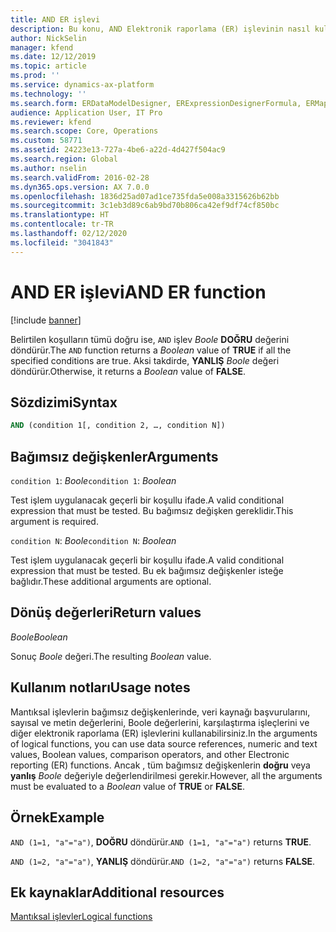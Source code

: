 ```yaml
---
title: AND ER işlevi
description: Bu konu, AND Elektronik raporlama (ER) işlevinin nasıl kullanıldığı hakkında bilgi sağlar.
author: NickSelin
manager: kfend
ms.date: 12/12/2019
ms.topic: article
ms.prod: ''
ms.service: dynamics-ax-platform
ms.technology: ''
ms.search.form: ERDataModelDesigner, ERExpressionDesignerFormula, ERMappedFormatDesigner, ERModelMappingDesigner
audience: Application User, IT Pro
ms.reviewer: kfend
ms.search.scope: Core, Operations
ms.custom: 58771
ms.assetid: 24223e13-727a-4be6-a22d-4d427f504ac9
ms.search.region: Global
ms.author: nselin
ms.search.validFrom: 2016-02-28
ms.dyn365.ops.version: AX 7.0.0
ms.openlocfilehash: 1836d25ad07ad1ce735fda5e008a3315626b62bb
ms.sourcegitcommit: 3c1eb3d89c6ab9bd70b806ca42ef9df74cf850bc
ms.translationtype: HT
ms.contentlocale: tr-TR
ms.lasthandoff: 02/12/2020
ms.locfileid: "3041843"
---
```

# <span data-ttu-id="1df3d-103"><a name="AND">AND ER işlevi</a></span><span class="sxs-lookup"><span data-stu-id="1df3d-103"><a name="AND">AND ER function</a></span></span>

[!include [banner](../includes/banner.md)]

<span data-ttu-id="1df3d-104">Belirtilen koşulların tümü doğru ise, `AND` işlev *Boole* **DOĞRU** değerini döndürür.</span><span class="sxs-lookup"><span data-stu-id="1df3d-104">The `AND` function returns a *Boolean* value of **TRUE** if all the specified conditions are true.</span></span> <span data-ttu-id="1df3d-105">Aksi takdirde, **YANLIŞ** *Boole* değeri döndürür.</span><span class="sxs-lookup"><span data-stu-id="1df3d-105">Otherwise, it returns a *Boolean* value of **FALSE**.</span></span>

## <a name="syntax"></a><span data-ttu-id="1df3d-106">Sözdizimi</span><span class="sxs-lookup"><span data-stu-id="1df3d-106">Syntax</span></span>

```vb
AND (condition 1[, condition 2, …, condition N])
```

## <a name="arguments"></a><span data-ttu-id="1df3d-107">Bağımsız değişkenler</span><span class="sxs-lookup"><span data-stu-id="1df3d-107">Arguments</span></span>

<span data-ttu-id="1df3d-108">`condition 1`: *Boole*</span><span class="sxs-lookup"><span data-stu-id="1df3d-108">`condition 1`: *Boolean*</span></span>

<span data-ttu-id="1df3d-109">Test işlem uygulanacak geçerli bir koşullu ifade.</span><span class="sxs-lookup"><span data-stu-id="1df3d-109">A valid conditional expression that must be tested.</span></span> <span data-ttu-id="1df3d-110">Bu bağımsız değişken gereklidir.</span><span class="sxs-lookup"><span data-stu-id="1df3d-110">This argument is required.</span></span>

<span data-ttu-id="1df3d-111">`condition N`: *Boole*</span><span class="sxs-lookup"><span data-stu-id="1df3d-111">`condition N`: *Boolean*</span></span>

<span data-ttu-id="1df3d-112">Test işlem uygulanacak geçerli bir koşullu ifade.</span><span class="sxs-lookup"><span data-stu-id="1df3d-112">A valid conditional expression that must be tested.</span></span> <span data-ttu-id="1df3d-113">Bu ek bağımsız değişkenler isteğe bağlıdır.</span><span class="sxs-lookup"><span data-stu-id="1df3d-113">These additional arguments are optional.</span></span>

## <a name="return-values"></a><span data-ttu-id="1df3d-114">Dönüş değerleri</span><span class="sxs-lookup"><span data-stu-id="1df3d-114">Return values</span></span>

<span data-ttu-id="1df3d-115">*Boole*</span><span class="sxs-lookup"><span data-stu-id="1df3d-115">*Boolean*</span></span>

<span data-ttu-id="1df3d-116">Sonuç *Boole* değeri.</span><span class="sxs-lookup"><span data-stu-id="1df3d-116">The resulting *Boolean* value.</span></span>

## <a name="usage-notes"></a><span data-ttu-id="1df3d-117">Kullanım notları</span><span class="sxs-lookup"><span data-stu-id="1df3d-117">Usage notes</span></span>

<span data-ttu-id="1df3d-118">Mantıksal işlevlerin bağımsız değişkenlerinde, veri kaynağı başvurularını, sayısal ve metin değerlerini, Boole değerlerini, karşılaştırma işleçlerini ve diğer elektronik raporlama (ER) işlevlerini kullanabilirsiniz.</span><span class="sxs-lookup"><span data-stu-id="1df3d-118">In the arguments of logical functions, you can use data source references, numeric and text values, Boolean values, comparison operators, and other Electronic reporting (ER) functions.</span></span> <span data-ttu-id="1df3d-119">Ancak , tüm bağımsız değişkenlerin **doğru** veya **yanlış** *Boole* değeriyle değerlendirilmesi gerekir.</span><span class="sxs-lookup"><span data-stu-id="1df3d-119">However, all the arguments must be evaluated to a *Boolean* value of **TRUE** or **FALSE**.</span></span>

## <a name="example"></a><span data-ttu-id="1df3d-120">Örnek</span><span class="sxs-lookup"><span data-stu-id="1df3d-120">Example</span></span>

<span data-ttu-id="1df3d-121">`AND (1=1, "a"="a")`, **DOĞRU** döndürür.</span><span class="sxs-lookup"><span data-stu-id="1df3d-121">`AND (1=1, "a"="a")` returns **TRUE**.</span></span>

<span data-ttu-id="1df3d-122">`AND (1=2, "a"="a")`, **YANLIŞ** döndürür.</span><span class="sxs-lookup"><span data-stu-id="1df3d-122">`AND (1=2, "a"="a")` returns **FALSE**.</span></span>

## <a name="additional-resources"></a><span data-ttu-id="1df3d-123">Ek kaynaklar</span><span class="sxs-lookup"><span data-stu-id="1df3d-123">Additional resources</span></span>

[<span data-ttu-id="1df3d-124">Mantıksal işlevler</span><span class="sxs-lookup"><span data-stu-id="1df3d-124">Logical functions</span></span>](er-functions-category-logical.md)
